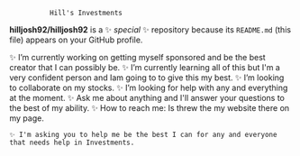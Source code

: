               Hill's Investments


**hilljosh92/hilljosh92** is a ✨ _special_ ✨ repository because its `README.md` (this file) appears on your GitHub profile.

✨ I’m currently working on getting myself sponsored and be the best creator that I can possibly be.
✨ I’m currently learning all of this but I'm a very confident person and Iam going to to give this my best.
✨ I’m looking to collaborate on my stocks.
✨ I’m looking for help with any and everything at the moment.
✨ Ask me about anything and I'll answer your questions to the best of my ability.
✨ How to reach me: Is threw the my website there on my page.

    ✨ I'm asking you to help me be the best I can for any and everyone that needs help in Investments.
